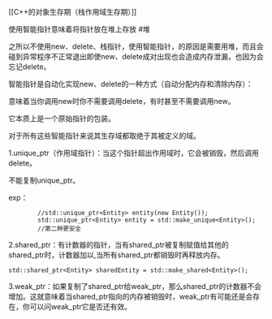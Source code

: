 [[C++的对象生存期（栈作用域生存期）]]

使用智能指针意味着将指针放在堆上存放 #堆 

之所以不使用new、delete、栈指针，使用智能指针，的原因是需要用堆，而且会碰到异常程序不正常退出即使new、delete成对出现也会造成内存泄漏，也因为会忘记delete。

智能指针是自动化实现new、delete的一种方式（自动分配内存和清除内存）：

意味着当你调用new时你不需要调用delete，有时甚至不需要调用new。

它本质上是一个原始指针的包装。

对于所有这些智能指针来说其生存域都取绝于其被定义的域。

1.unique_ptr（作用域指针）：当这个指针超出作用域时，它会被销毁，然后调用delete。

不能复制unique_ptr。

exp：
```
		//std::unique_ptr<Entity> entity(new Entity());
		std::unique_ptr<Entity> entity = std::make_unique<Entity>(); 
		//第二种更安全
```

2.shared_ptr：有计数器的指针，当有shared_ptr被复制赋值给其他的shared_ptr时，计数器加以,当所有shared_ptr都销毁时再释放内存。

```
std::shared_ptr<Entity> sharedEntity = std::make_shared<Entity>();
```

3.weak_ptr：如果复制了shared_ptr给weak_ptr，那么shared_ptr的计数器不会增加。这就意味着当shared_ptr指向的内存被销毁时，weak_ptr有可能还是会存在，你可以问weak_ptr它是否还有效。